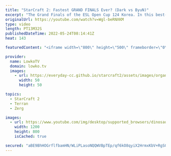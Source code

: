 ```yaml
---
title: "StarCraft 2: Fastest GRAND FINALS Ever? (Dark vs ByuN)"
excerpt: "The Grand Finals of the ESL Open Cup 124 Korea. In this best-of-5 series of professional StarCraft 2 I cast ByuN (Terran) versus Dark (Zerg). Easily one of the fastest Grand Finals ever in StarCraft 2. The fastest StarCraft 2 speedrun?  Support my work on Patreon: https://www.patreon.com/lowkotv Become"
originalUrl: https://youtube.com/watch?v=Wgl-beRNXKM
type: video
length: PT13M32S
publishedDateTime: 2022-05-24T08:14:41Z
heat: 143

featuredContent: "<iframe width=\"800\" height=\"500\" frameborder=\"0\" src=\"https://www.youtube.com/embed/Wgl-beRNXKM\" allow=\"accelerometer; autoplay; encrypted-media; gyroscope; picture-in-picture\" allowfullscreen></iframe>"

provider:
  name: LowkoTV
  domain: lowko.tv
  images:
    - url: https://everyday-cc.github.io/starcraft2/assets/images/organizations/lowko.tv-50x50.jpg
      width: 50
      height: 50

topics:
  - StarCraft 2
  - Terran
  - Zerg

images:
  - url: https://www.youtube.com/img/desktop/supported_browsers/dinosaur.png
    width: 1200
    height: 800
    isCached: true

secured: "aBE9BhHOGrflfbamHN/WLiPLasoNQQWVBpTEp/qf6kO8qyiX2HrmxKbV+RgSGLXIZ/Wh+crONFS+Dm8Tfag9ph6tFgrOdTzsbQwRrNEU9P9wL40k4kaGdfURpbYDBvylNGkb1XG3xXHlcHpS5NyJoFyyMpJlZNmn8J1kmW+pWjeAa7e+umGZrBBL2OEzrv+N5ltNej16p+z1vcSMguD6kSiVM6YtKWfySvQEt+FzGfCja7SlSEI319djts/91+AUXx2MflGzoNS6ky6JHhWtWv2mvFGZoMSm9Z3RcHmTlSwPwmEM/PVBML9v4GuN4pXC8bQYcf+OgazVdpnibChHdA8LzpAGE5f9iwCoKPm9nZ3RLFsbiXNsiZqkgLI92FlFsk2j8Mph104KsPJlU/Ai2/hxyHZp4ixqH2rgGaeSCIg=;S5O34rNB/5CgwyzCp975AQ=="
---
```


